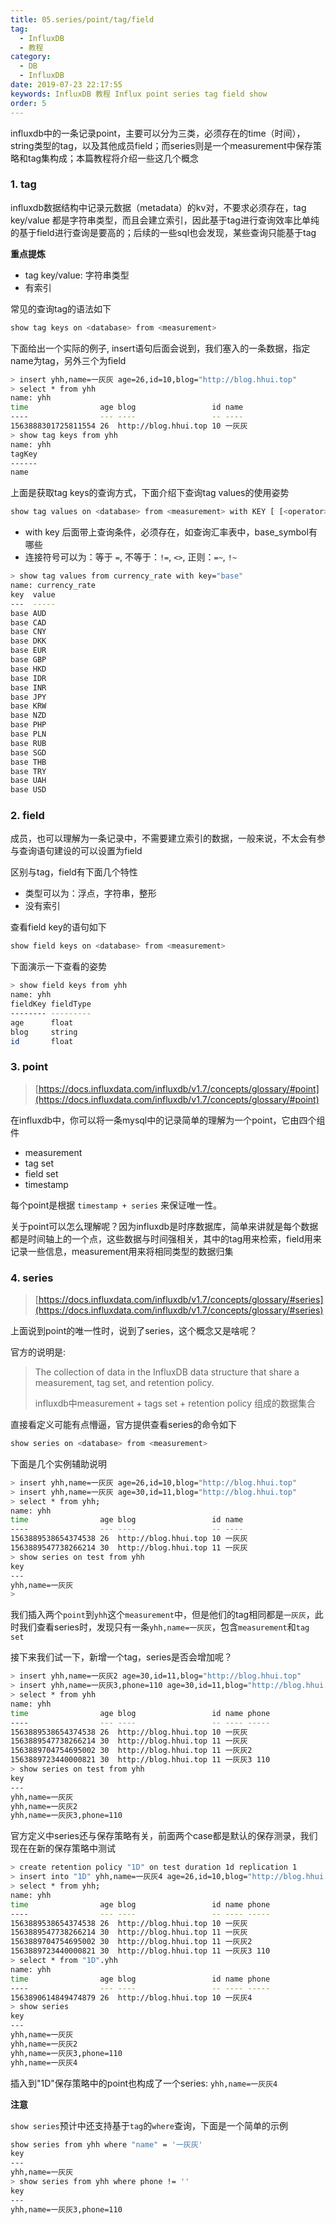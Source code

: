 ```yaml
---
title: 05.series/point/tag/field
tag: 
  - InfluxDB
  - 教程
category: 
  - DB
  - InfluxDB
date: 2019-07-23 22:17:55
keywords: InfluxDB 教程 Influx point series tag field show
order: 5
---
```


influxdb中的一条记录point，主要可以分为三类，必须存在的time（时间），string类型的tag，以及其他成员field；而series则是一个measurement中保存策略和tag集构成；本篇教程将介绍一些这几个概念

<!-- more -->

### 1. tag

influxdb数据结构中记录元数据（metadata）的kv对，不要求必须存在，tag key/value 都是字符串类型，而且会建立索引，因此基于tag进行查询效率比单纯的基于field进行查询是要高的；后续的一些sql也会发现，某些查询只能基于tag

**重点提炼**

- tag key/value: 字符串类型
- 有索引

常见的查询tag的语法如下

```bash
show tag keys on <database> from <measurement>
```

下面给出一个实际的例子, insert语句后面会说到，我们塞入的一条数据，指定name为tag，另外三个为field

```bash
> insert yhh,name=一灰灰 age=26,id=10,blog="http://blog.hhui.top"
> select * from yhh
name: yhh
time                age blog                 id name
----                --- ----                 -- ----
1563888301725811554 26  http://blog.hhui.top 10 一灰灰
> show tag keys from yhh
name: yhh
tagKey
------
name
```

上面是获取tag keys的查询方式，下面介绍下查询tag values的使用姿势

```bash
show tag values on <database> from <measurement> with KEY [ [<operator> "<tag_key>" | <regular_expression>] | [IN ("<tag_key1>","<tag_key2")]] [WHERE <tag_key> <operator> ['<tag_value>' | <regular_expression>]] [LIMIT_clause] [OFFSET_clause]
```

- with key 后面带上查询条件，必须存在，如查询汇率表中，base_symbol有哪些
- 连接符号可以为：等于 `=`, 不等于：`!=`, `<>`, 正则：`=~`, `!~`

```bash
> show tag values from currency_rate with key="base"
name: currency_rate
key  value
---  -----
base AUD
base CAD
base CNY
base DKK
base EUR
base GBP
base HKD
base IDR
base INR
base JPY
base KRW
base NZD
base PHP
base PLN
base RUB
base SGD
base THB
base TRY
base UAH
base USD
```


### 2. field

成员，也可以理解为一条记录中，不需要建立索引的数据，一般来说，不太会有参与查询语句建设的可以设置为field

区别与tag，field有下面几个特性

- 类型可以为：浮点，字符串，整形
- 没有索引

查看field key的语句如下

```bash
show field keys on <database> from <measurement>
```

下面演示一下查看的姿势

```bash
> show field keys from yhh
name: yhh
fieldKey fieldType
-------- ---------
age      float
blog     string
id       float
```

### 3. point
> [https://docs.influxdata.com/influxdb/v1.7/concepts/glossary/#point](https://docs.influxdata.com/influxdb/v1.7/concepts/glossary/#point)

在influxdb中，你可以将一条mysql中的记录简单的理解为一个point，它由四个组件

- measurement
- tag set
- field set
- timestamp

每个point是根据 `timestamp + series` 来保证唯一性。

关于point可以怎么理解呢？因为influxdb是时序数据库，简单来讲就是每个数据都是时间轴上的一个点，这些数据与时间强相关，其中的tag用来检索，field用来记录一些信息，measurement用来将相同类型的数据归集

### 4. series
> [https://docs.influxdata.com/influxdb/v1.7/concepts/glossary/#series](https://docs.influxdata.com/influxdb/v1.7/concepts/glossary/#series)

上面说到point的唯一性时，说到了series，这个概念又是啥呢？

官方的说明是:

> The collection of data in the InfluxDB data structure that share a measurement, tag set, and retention policy.
>
> influxdb中measurement + tags set + retention policy 组成的数据集合

直接看定义可能有点懵逼，官方提供查看series的命令如下

```bash
show series on <database> from <measurement>
```

下面是几个实例辅助说明

```bash
> insert yhh,name=一灰灰 age=26,id=10,blog="http://blog.hhui.top"
> insert yhh,name=一灰灰 age=30,id=11,blog="http://blog.hhui.top"
> select * from yhh;
name: yhh
time                age blog                 id name
----                --- ----                 -- ----
1563889538654374538 26  http://blog.hhui.top 10 一灰灰
1563889547738266214 30  http://blog.hhui.top 11 一灰灰
> show series on test from yhh
key
---
yhh,name=一灰灰
>
```

我们插入两个`point`到`yhh`这个`measurement`中，但是他们的tag相同都是`一灰灰`，此时我们查看series时，发现只有一条`yhh,name=一灰灰`，包含`measurement`和`tag set`

接下来我们试一下，新增一个tag，series是否会增加呢？

```bash
> insert yhh,name=一灰灰2 age=30,id=11,blog="http://blog.hhui.top"
> insert yhh,name=一灰灰3,phone=110 age=30,id=11,blog="http://blog.hhui.top"
> select * from yhh
name: yhh
time                age blog                 id name phone
----                --- ----                 -- ---- -----
1563889538654374538 26  http://blog.hhui.top 10 一灰灰
1563889547738266214 30  http://blog.hhui.top 11 一灰灰
1563889704754695002 30  http://blog.hhui.top 11 一灰灰2
1563889723440000821 30  http://blog.hhui.top 11 一灰灰3 110
> show series on test from yhh
key
---
yhh,name=一灰灰
yhh,name=一灰灰2
yhh,name=一灰灰3,phone=110
```

官方定义中series还与保存策略有关，前面两个case都是默认的保存测录，我们现在在新的保存策略中测试

```bash
> create retention policy "1D" on test duration 1d replication 1
> insert into "1D" yhh,name=一灰灰4 age=26,id=10,blog="http://blog.hhui.top"
> select * from yhh;
name: yhh
time                age blog                 id name phone
----                --- ----                 -- ---- -----
1563889538654374538 26  http://blog.hhui.top 10 一灰灰
1563889547738266214 30  http://blog.hhui.top 11 一灰灰
1563889704754695002 30  http://blog.hhui.top 11 一灰灰2
1563889723440000821 30  http://blog.hhui.top 11 一灰灰3 110
> select * from "1D".yhh
name: yhh
time                age blog                 id name phone
----                --- ----                 -- ---- -----
1563890614849474879 26  http://blog.hhui.top 10 一灰灰4
> show series
key
---
yhh,name=一灰灰
yhh,name=一灰灰2
yhh,name=一灰灰3,phone=110
yhh,name=一灰灰4
```

插入到"1D"保存策略中的point也构成了一个series: `yhh,name=一灰灰4`

**注意**

`show series`预计中还支持基于`tag`的`where`查询，下面是一个简单的示例

```bash
show series from yhh where "name" = '一灰灰'
key
---
yhh,name=一灰灰
> show series from yhh where phone != ''
key
---
yhh,name=一灰灰3,phone=110
```
